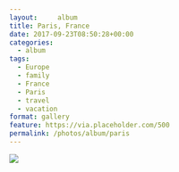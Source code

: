 ```yaml
---
layout:     album
title: Paris, France
date: 2017-09-23T08:50:28+00:00
categories: 
  - album
tags:
  - Europe
  - family
  - France
  - Paris
  - travel
  - vacation
format: gallery
feature: https://via.placeholder.com/500
permalink: /photos/album/paris
---
```


<img src="https://claycarson.net/wp-content/uploads/2018/11/img_0704-2.jpg">
<!--more-->